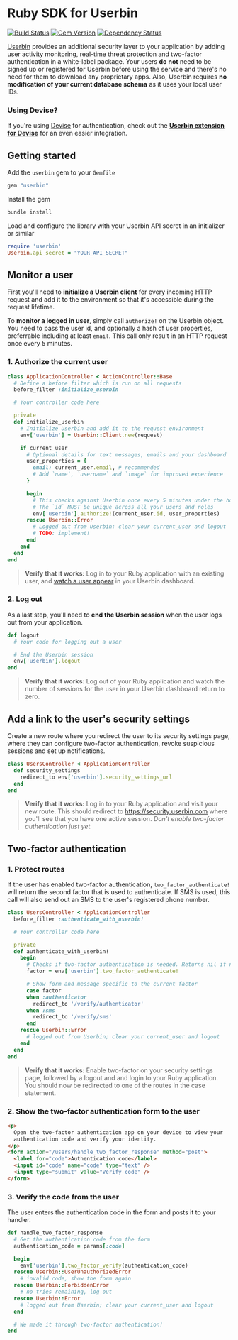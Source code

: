 # Ruby SDK for Userbin

[![Build Status](https://travis-ci.org/userbin/userbin-ruby.png)](https://travis-ci.org/userbin/userbin-ruby)
[![Gem Version](https://badge.fury.io/rb/userbin.png)](http://badge.fury.io/rb/userbin)
[![Dependency Status](https://gemnasium.com/userbin/userbin-ruby.png)](https://gemnasium.com/userbin/userbin-ruby)


[Userbin](https://userbin.com) provides an additional security layer to your application by adding user activity monitoring, real-time threat protection and two-factor authentication in a white-label package. Your users **do not** need to be signed up or registered for Userbin before using the service and there's no need for them to download any proprietary apps. Also, Userbin requires **no modification of your current database schema** as it uses your local user IDs.

<!-- Your users can now easily activate two-factor authentication, configure the level of security in terms of monitoring and notifications and take action on suspicious behaviour. These settings are available as a per-user security settings page which is easily customized to fit your current layout. -->

### Using Devise?

If you're using [Devise](https://github.com/plataformatec/devise) for authentication, check out the **[Userbin extension for Devise](https://github.com/userbin/devise_userbin)** for an even easier integration.

## Getting started

Add the `userbin` gem to your `Gemfile`

```ruby
gem "userbin"
```

Install the gem

```bash
bundle install
```

Load and configure the library with your Userbin API secret in an initializer or similar

```ruby
require 'userbin'
Userbin.api_secret = "YOUR_API_SECRET"
```

## Monitor a user

First you'll need to **initialize a Userbin client** for every incoming HTTP request and add it to the environment so that it's accessible during the request lifetime.

To **monitor a logged in user**, simply call `authorize!` on the Userbin object. You need to pass the user id, and optionally a hash of user properties, preferrable including at least `email`. This call only result in an HTTP request once every 5 minutes.

### 1. Authorize the current user

```ruby
class ApplicationController < ActionController::Base
  # Define a before filter which is run on all requests
  before_filter :initialize_userbin

  # Your controller code here

  private
  def initialize_userbin
    # Initialize Userbin and add it to the request environment
    env['userbin'] = Userbin::Client.new(request)

    if current_user
      # Optional details for text messages, emails and your dashboard
      user_properties = {
        email: current_user.email, # recommended
        # Add `name`, `username` and `image` for improved experience
      }

      begin
        # This checks against Userbin once every 5 minutes under the hood.
        # The `id` MUST be unique across all your users and roles
        env['userbin'].authorize!(current_user.id, user_properties)
      rescue Userbin::Error
        # Logged out from Userbin; clear your current_user and logout
        # TODO: implement!
      end
    end
  end
end
```

> **Verify that it works:** Log in to your Ruby application with an existing user, and [watch a user appear](https://dashboard.userbin.com/users) in your Userbin dashboard.

### 2. Log out

As a last step, you'll need to **end the Userbin session** when the user logs out from your application.

```ruby
def logout
  # Your code for logging out a user

  # End the Userbin session
  env['userbin'].logout
end
```

> **Verify that it works:** Log out of your Ruby application and watch the number of sessions for the user in your Userbin dashboard return to zero.

## Add a link to the user's security settings

Create a new route where you redirect the user to its security settings page, where they can configure two-factor authentication, revoke suspicious sessions and set up notifications.

```ruby
class UsersController < ApplicationController
  def security_settings
    redirect_to env['userbin'].security_settings_url
  end
end
```

> **Verify that it works:** Log in to your Ruby application and visit your new route. This should redirect to https://security.userbin.com where you'll see that you have one active session. *Don't enable two-factor authentication just yet.*

## Two-factor authentication


### 1. Protect routes

If the user has enabled two-factor authentication, `two_factor_authenticate!` will return the second factor that is used to authenticate. If SMS is used, this call will also send out an SMS to the user's registered phone number.

```ruby
class UsersController < ApplicationController
  before_filter :authenticate_with_userbin!

  # Your controller code here

  private
  def authenticate_with_userbin!
    begin
      # Checks if two-factor authentication is needed. Returns nil if not.
      factor = env['userbin'].two_factor_authenticate!

      # Show form and message specific to the current factor
      case factor
      when :authenticator
        redirect_to '/verify/authenticator'
      when :sms
        redirect_to '/verify/sms'
      end
    rescue Userbin::Error
      # logged out from Userbin; clear your current_user and logout
    end
  end
end
```

> **Verify that it works:** Enable two-factor on your security settings page, followed by a logout and and login to your Ruby application. You should now be redirected to one of the routes in the case statement.

### 2. Show the two-factor authentication form to the user

```html
<p>
  Open the two-factor authentication app on your device to view your
  authentication code and verify your identity.
</p>
<form action="/users/handle_two_factor_response" method="post">
  <label for="code">Authentication code</label>
  <input id="code" name="code" type="text" />
  <input type="submit" value="Verify code" />
</form>
```

### 3. Verify the code from the user

The user enters the authentication code in the form and posts it to your handler.

```ruby
def handle_two_factor_response
  # Get the authentication code from the form
  authentication_code = params[:code]

  begin
    env['userbin'].two_factor_verify(authentication_code)
  rescue Userbin::UserUnauthorizedError
    # invalid code, show the form again
  rescue Userbin::ForbiddenError
    # no tries remaining, log out
  rescue Userbin::Error
    # logged out from Userbin; clear your current_user and logout
  end

  # We made it through two-factor authentication!
end
```
